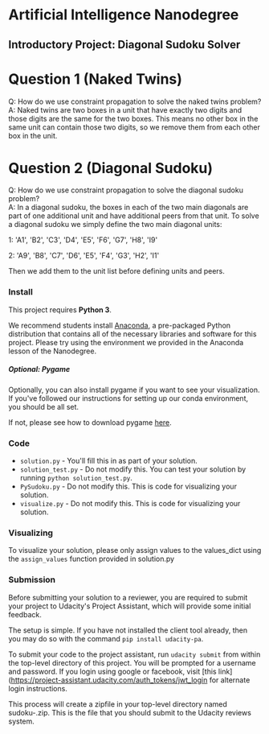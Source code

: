 # Artificial Intelligence Nanodegree
## Introductory Project: Diagonal Sudoku Solver

# Question 1 (Naked Twins)
Q: How do we use constraint propagation to solve the naked twins problem?  
A: Naked twins are two boxes in a unit that have exactly two digits and those digits are the same for the two boxes. This means no other box in the same unit can contain those two digits, so we remove them from each other box in the unit.

# Question 2 (Diagonal Sudoku)
Q: How do we use constraint propagation to solve the diagonal sudoku problem?  
A: In a diagonal sudoku, the boxes in each of the two main diagonals are part of one additional unit and have additional peers from that unit. To solve a diagonal sudoku we simply define the two main diagonal units:

1: 'A1', 'B2', 'C3', 'D4', 'E5', 'F6', 'G7', 'H8', 'I9'

2: 'A9', 'B8', 'C7', 'D6', 'E5', 'F4', 'G3', 'H2', 'I1'

Then we add them to the unit list before defining units and peers.

### Install

This project requires **Python 3**.

We recommend students install [Anaconda](https://www.continuum.io/downloads), a pre-packaged Python distribution that contains all of the necessary libraries and software for this project. 
Please try using the environment we provided in the Anaconda lesson of the Nanodegree.

##### Optional: Pygame

Optionally, you can also install pygame if you want to see your visualization. If you've followed our instructions for setting up our conda environment, you should be all set.

If not, please see how to download pygame [here](http://www.pygame.org/download.shtml).

### Code

* `solution.py` - You'll fill this in as part of your solution.
* `solution_test.py` - Do not modify this. You can test your solution by running `python solution_test.py`.
* `PySudoku.py` - Do not modify this. This is code for visualizing your solution.
* `visualize.py` - Do not modify this. This is code for visualizing your solution.

### Visualizing

To visualize your solution, please only assign values to the values_dict using the ```assign_values``` function provided in solution.py

### Submission
Before submitting your solution to a reviewer, you are required to submit your project to Udacity's Project Assistant, which will provide some initial feedback.  

The setup is simple.  If you have not installed the client tool already, then you may do so with the command `pip install udacity-pa`.  

To submit your code to the project assistant, run `udacity submit` from within the top-level directory of this project.  You will be prompted for a username and password.  If you login using google or facebook, visit [this link](https://project-assistant.udacity.com/auth_tokens/jwt_login for alternate login instructions.

This process will create a zipfile in your top-level directory named sudoku-<id>.zip.  This is the file that you should submit to the Udacity reviews system.


